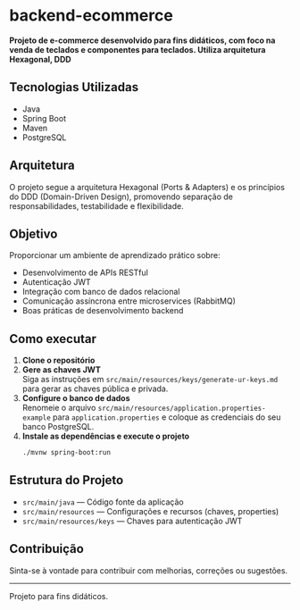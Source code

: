 # backend-ecommerce

**Projeto de e-commerce desenvolvido para fins didáticos, com foco na venda de teclados e componentes para teclados.
Utiliza arquitetura Hexagonal, DDD**

## Tecnologias Utilizadas

- Java
- Spring Boot
- Maven
- PostgreSQL

## Arquitetura

O projeto segue a arquitetura Hexagonal (Ports & Adapters) e os princípios do DDD (Domain-Driven Design), promovendo
separação de responsabilidades, testabilidade e flexibilidade.

## Objetivo

Proporcionar um ambiente de aprendizado prático sobre:

- Desenvolvimento de APIs RESTful
- Autenticação JWT
- Integração com banco de dados relacional
- Comunicação assíncrona entre microservices (RabbitMQ)
- Boas práticas de desenvolvimento backend

## Como executar

1. **Clone o repositório**
2. **Gere as chaves JWT**  
   Siga as instruções em `src/main/resources/keys/generate-ur-keys.md` para gerar as chaves pública e privada.
3. **Configure o banco de dados**  
   Renomeie o arquivo `src/main/resources/application.properties-example` para `application.properties` e coloque as
   credenciais do seu banco PostgreSQL.
5. **Instale as dependências e execute o projeto**
   ```bash
   ./mvnw spring-boot:run
   ```

## Estrutura do Projeto

- `src/main/java` — Código fonte da aplicação
- `src/main/resources` — Configurações e recursos (chaves, properties)
- `src/main/resources/keys` — Chaves para autenticação JWT

## Contribuição

Sinta-se à vontade para contribuir com melhorias, correções ou sugestões.

---

Projeto para fins didáticos.

```
